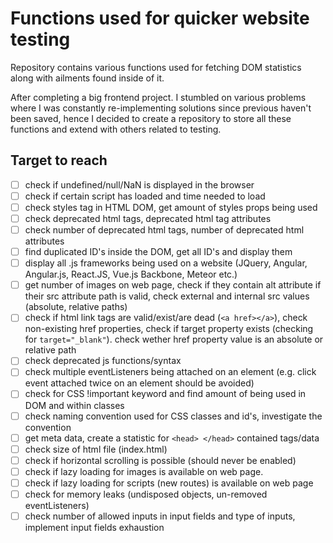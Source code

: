 # Functions used for quicker website testing

Repository contains various functions used for fetching DOM statistics along with ailments found inside of it.

After completing a big frontend project. I stumbled on various problems where I was constantly
re-implementing solutions since previous haven't been saved, hence I decided to create a repository
to store all these functions and extend with others related to testing.

## Target to reach

- [ ] check if undefined/null/NaN is displayed in the browser
- [ ] check if certain script has loaded and time needed to load
- [ ] check styles tag in HTML DOM, get amount of styles props being used
- [ ] check deprecated html tags, deprecated html tag attributes
- [ ] check number of deprecated html tags, number of deprecated html attributes
- [ ] find duplicated ID's inside the DOM, get all ID's and display them
- [ ] display all .js frameworks being used on a website (JQuery, Angular, Angular.js, React.JS, Vue.js Backbone, Meteor etc.)
- [ ] get number of images on web page, check if they contain alt attribute if their src attribute path is valid, check external and internal src values (absolute, relative paths)
- [ ] check if html link tags are valid/exist/are dead (`<a href></a>`), check non-existing href properties, check if target property exists (checking for `target="_blank"`). check wether href property value is an absolute or relative path
- [ ] check deprecated js functions/syntax
- [ ] check multiple eventListeners being attached on an element (e.g. click event attached twice on an element should be avoided)
- [ ] check for CSS !important keyword and find amount of being used in DOM and within classes
- [ ] check naming convention used for CSS classes and id's, investigate the convention
- [ ] get meta data, create a statistic for `<head> </head>` contained tags/data
- [ ] check size of html file (index.html)
- [ ] check if horizontal scrolling is possible (should never be enabled)
- [ ] check if lazy loading for images is available on web page.
- [ ] check if lazy loading for scripts (new routes) is available on web page
- [ ] check for memory leaks (undisposed objects, un-removed eventListeners)
- [ ] check number of allowed inputs in input fields and type of inputs, implement
input fields exhaustion
